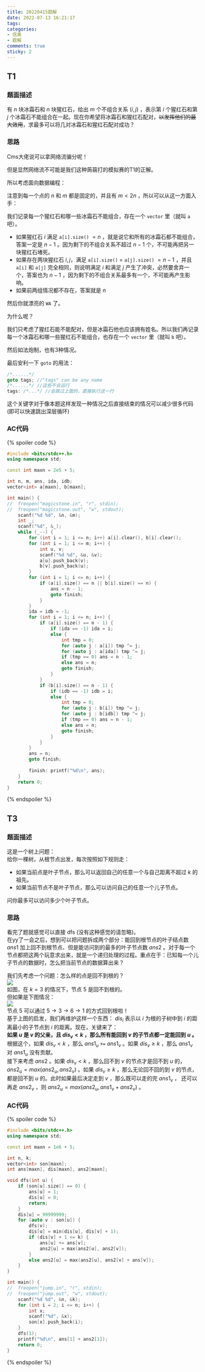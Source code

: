 ```yaml
---
title: 20220415题解
date: 2022-07-13 16:21:17
tags:
categories:
- 信奥
- 题解
comments: true
sticky: 2
---
```

## T1

### 题面描述

有 $n$ 块冰霜石和 $n$ 块猩红石，给出 $m$ 个不组合关系  $(i, j)$ ，表示第 $i$ 个猩红石和第 $j$ 个冰霜石不能组合在一起。现在你希望将冰霜石和猩红石配对，~~以发挥他们的最大效用~~，求最多可以将几对冰霜石和猩红石配对成功？

### 思路

Cms大佬说可以拿网络流骗分呢！

但是显然网络流不可能是我们这种蒟蒻打的模拟赛的T1的正解。

所以考虑面向数据编程： 

<!-- more -->

注意到每一个点的 $n$ 和 $m$ 都是固定的，并且有 $m < 2n$ ，所以可以从这一方面入手：

我们记录每一个猩红石和哪一些冰霜石不能组合，存在一个 `vector` 里（就叫 `a` 吧）。

- 如果猩红石 $i$ 满足 `a[i].size()` $= n$ ，就是说它和所有的冰霜石都不能组合，答案一定是 $n - 1$ 。因为剩下的不组合关系不超过 $n - 1$ 个，不可能再把另一块猩红石堵死。
- 如果存在两块猩红石 $i,j$，满足 `a[i].size()` $=$ `a[j].size()` $=n-1$ ，并且 `a[i]` 和 `a[j]` 完全相同，则说明满足 $i$ 和满足 $j$ 产生了冲突，必然要舍弃一个，答案也为 $n - 1$ ，因为剩下的不组合关系最多有一个，不可能再产生影响。
- 如果前两组情况都不存在，答案就是 $n$ 

然后你就漂亮的 `WA` 了。

为什么呢？

我们只考虑了猩红石能不能配对，但是冰霜石他也应该拥有姓名。所以我们再记录每一个冰霜石和哪一些猩红石不能组合，也存在一个 `vector` 里（就叫 `b` 吧）。

然后如法炮制，也有3种情况。

最后安利一下 `goto` 的用法：

```cpp
/*......*/
goto tags; //"tags" can be any name
/*......*/ //这些不会运行
tags: /*...*/ //会跳过上面的，直接执行这一行
```

这个关键字对于像本题这样发现一种情况之后直接结束的情况可以减少很多代码(即可以快速跳出深层循环)

### AC代码

{% spoiler code %}

```cpp
#include <bits/stdc++.h>
using namespace std;

const int maxn = 2e5 + 5;

int n, m, ans, ida, idb;
vector<int> a[maxn], b[maxn];

int main() {
//	freopen("magicstone.in", "r", stdin);
//	freopen("magicstone.out", "w", stdout);
	scanf("%d %d", &n, &m);
	int _;
	scanf("%d", &_);
	while (_--) {
		for (int i = 1; i <= n; i++) a[i].clear(), b[i].clear();
		for (int i = 1; i <= m; i++) {
			int u, v;
			scanf("%d %d", &u, &v);
			a[u].push_back(v);
			b[v].push_back(u);
		}
		for (int i = 1; i <= n; i++) {
			if (a[i].size() == n || b[i].size() == n) {
				ans = n - 1;
				goto finish;
			}
		}
		ida = idb = -1;
		for (int i = 1; i <= n; i++) {
			if (a[i].size() == n - 1) {
				if (ida == -1) ida = i;
				else {
					int tmp = 0;
					for (auto j : a[i]) tmp ^= j;
					for (auto j : a[ida]) tmp ^= j;
					if (tmp == 0) ans = n - 1;
					else ans = n;
					goto finish;
				}
			}
			if (b[i].size() == n - 1) {
				if (idb == -1) idb = i;
				else {
					int tmp = 0;
					for (auto j : b[i]) tmp ^= j;
					for (auto j : b[idb]) tmp ^= j;
					if (tmp == 0) ans = n - 1;
					else ans = n;
					goto finish;
				}
			}
		}
		ans = n;
		goto finish;
		
		finish: printf("%d\n", ans);
	}
	return 0;
}
```

{% endspoiler %}

## T3

### 题面描述

这是一个树上问题：  
给你一棵树，从根节点出发，每次按照如下规则走：  

- 如果当前点是叶子节点，那么可以返回自己的任意一个与自己距离不超过 $k$ 的祖先。
- 如果当前节点不是叶子节点，那么可以访问自己的任意一个儿子节点。

问你最多可以访问多少个叶子节点。  

### 思路

看完了题就感觉可以直接 dfs (没有这种感觉的请忽略)。    
在yy了一会之后，想到可以把问题拆成两个部分：能回到根节点的叶子结点数 $ans1$ 加上回不到根节点、但是能访问到的最多的叶子节点数 $ans2$ 。对于每一个节点都把这两个玩意求出来，就是一个递归处理的过程。重点在于：已知每一个儿子节点的数据时，怎么把当前节点的数据算出来？

我们先考虑一个问题：怎么样的点是回不到根的？   
![](https://cdn.luogu.com.cn/upload/image_hosting/s0embp4d.png)  
如图，在 $k=3$ 的情况下，节点 $5$ 是回不到根的。  
但如果是下图情况：  
![](https://cdn.luogu.com.cn/upload/image_hosting/nah5lu0u.png)  
节点 $5$ 可以通过 $5 \to 3 \to 6 \to 1$ 的方式回到根啦！  
基于上图的启发，我们再维护这样一个东西： $dis_i$ 表示以 $i$ 为根的子树中到 $i$ 的距离最小的子节点到 $i$ 的距离。现在，关键来了：  
**如果 $u$ 是 $v$ 的父亲，且 $dis_v < k$ ，那么所有能回到 $v$ 的子节点都一定能回到 $u$ 。**  
根据这个，如果 $dis_v < k$ ，那么 $ans1_u$ `+=` $ans1_v$ 。如果 $dis_v \ge k$ ，那么 $ans1_v$ 对 $ans1_u$ 没有贡献。  
接下来考虑 $ans2$ 。如果 $dis_v < k$ ，那么回不到 $v$ 的节点才是回不到 $u$ 的， $ans2_u = max(ans2_u, ans2_v)$ 。如果 $dis_v \ge k$ ，那么无论回不回的到 $v$ 的节点，都是回不到 $u$ 的。此时如果最后决定走到 $v$ ，那么既可以走的完 $ans1_v$ ， 还可以再走 $ans2_v$ ，则 $ans2_u = max(ans2_u, ans1_v + ans2_v)$ 。  

### AC代码

{% spoiler code %}

```cpp
#include <bits/stdc++.h>
using namespace std;

const int maxn = 1e6 + 5;

int n, k;
vector<int> son[maxn];
int ans[maxn], dis[maxn], ans2[maxn];

void dfs(int u) {
	if (son[u].size() == 0) {
		ans[u] = 1;
		dis[u] = 0;
		return;
	}
	dis[u] = 99999999;
	for (auto v : son[u]) {
		dfs(v);
		dis[u] = min(dis[u], dis[v] + 1);
		if (dis[v] + 1 <= k) {
			ans[u] += ans[v];
			ans2[u] = max(ans2[u], ans2[v]);
		}
		else ans2[u] = max(ans2[u], ans2[v] + ans[v]);
	}
}

int main() {
//	freopen("jump.in", "r", stdin);
//	freopen("jump.out", "w", stdout);
	scanf("%d %d", &n, &k);
	for (int i = 2; i <= n; i++) {
		int x;
		scanf("%d", &x);
		son[x].push_back(i);
	}
	dfs(1);
	printf("%d\n", ans[1] + ans2[1]);
	return 0;
}
```

{% endspoiler %}
